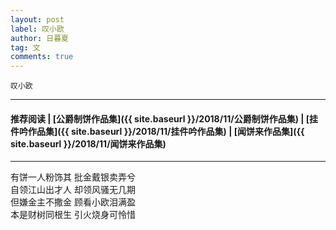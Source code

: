```yaml
---
layout: post
label: 叹小欧
author: 日暮夏
tag: 文
comments: true
---
```


    叹小欧
    
---

#### 推荐阅读 | [公爵制饼作品集]({{ site.baseurl }}/2018/11/公爵制饼作品集) | [挂件吟作品集]({{ site.baseurl }}/2018/11/挂件吟作品集) | [闻饼来作品集]({{ site.baseurl }}/2018/11/闻饼来作品集) 

---


    
有饼一人粉饰其 批金戴银卖弄兮
<br>自领江山出才人 却领风骚无几期
<br>但嫌金主不撒金 顾看小欧泪满盈
<br>本是财树同根生 引火烧身可怜惜
